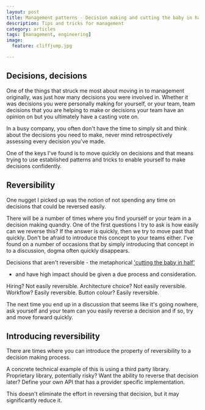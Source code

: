 ```yaml
---
layout: post
title: Management patterns - Decision making and cutting the baby in half
description: Tips and tricks for management
category: articles
tags: [management, engineering]
image:
  feature: cliffjump.jpg

--- 
```


## Decisions, decisions

One of the things that struck me most about moving in to management
originally, was just how many decisions you were involved in. Whether it was
decisions you were personally making for yourself, or your team, team
decisions that you are helping to make or decisions your team have an opinion
on but you ultimately have a casting vote on.

In a busy company, you often don't have the time to simply sit and think about
the decisions you need to make, never mind retrospectively assessing every
decision you've made.

One of the keys I've found is to move quickly on decisions and that means
trying to use established patterns and tricks to enable yourself to make
decisions confidently. 

## Reversibility

One nugget I picked up was the notion of not spending any time on decisions
that could be reversed easily.

There will be a number of times where you find yourself or your team in a
decision making quandry. One of the first questions I try to ask is how easily
can we reverse this? If the answer is quickly, then we try to move past that
quickly. Don't be afraid to introduce this concept to your teams either. I've
found on a number of occasions that by simply introducing that concept in to a
discussion, dogma often quickly disappears. 

Decisions that aren't reversible - the metaphorical ['cutting the baby in
half'](https://en.wikipedia.org/wiki/Judgment_of_Solomon#.22Splitting_the_baby.22)
- and have high impact should be given a due process and consideration. 

Hiring? Not easily reversible.
Architecture choice? Not easily reversible.
Workflow? Easily reversible.
Button colour? Easily reversible.

The next time you end up in a discussion that seems like it's going nowhere,
ask yourself and your team can you easily reverse a decision and if so, try
and move forward quickly.

## Introducing reversibility

There are times where you can introduce the property of reversibility to a
decision making process. 

A concrete technical example of this is using a third party library.
Proprietary library, potentially risky? Want the ability to reverse that
decision later? Define your own API that has a provider specific
implementation.

This doesn't eliminate the effort in reversing that decision, but it may
significantly reduce it.
